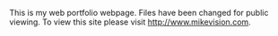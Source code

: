This is my web portfolio webpage. Files have been changed for public viewing. To view this site please visit http://www.mikevision.com.